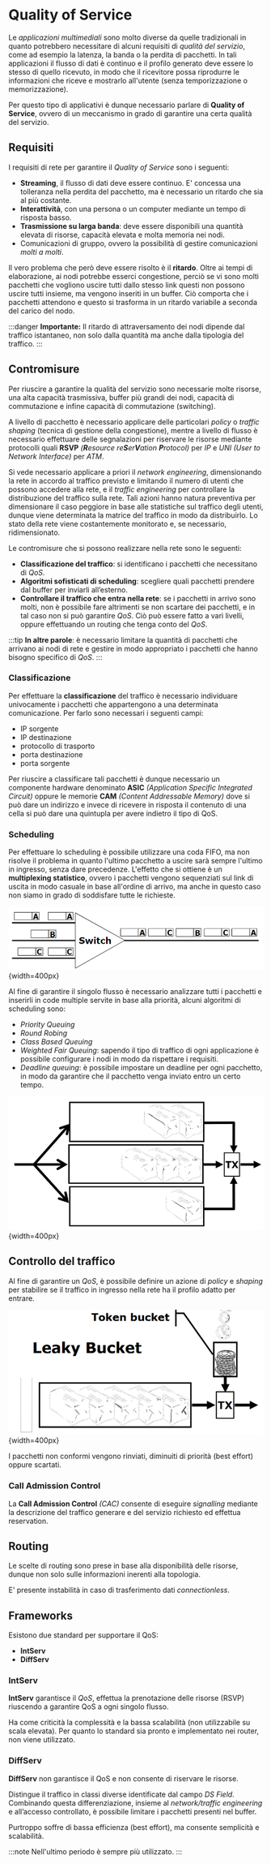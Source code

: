 # Quality of Service

Le _applicazioni multimediali_ sono molto diverse da quelle tradizionali in quanto potrebbero necessitare di alcuni requisiti di _qualità del servizio_, come ad esempio la latenza, la banda o la perdita di pacchetti. In tali applicazioni il flusso di dati è continuo e il profilo generato deve essere lo stesso di quello ricevuto, in modo che il ricevitore possa riprodurre le informazioni che riceve e mostrarlo all'utente (senza temporizzazione o memorizzazione).

Per questo tipo di applicativi è dunque necessario parlare di **Quality of Service**, ovvero di un meccanismo in grado di garantire una certa qualità del servizio.

## Requisiti

I requisiti di rete per garantire il _Quality of Service_ sono i seguenti:

- **Streaming**, il flusso di dati deve essere continuo. E' concessa una tolleranza nella perdita del pacchetto, ma è necessario un ritardo che sia al più costante.
- **Interattività**, con una persona o un computer mediante un tempo di risposta basso.
- **Trasmissione su larga banda**: deve essere disponibili una quantità elevata di risorse, capacità elevata e molta memoria nei nodi.
- Comunicazioni di gruppo, ovvero la possibilità di gestire comunicazioni _molti a molti_.

Il vero problema che però deve essere risolto è il **ritardo**. Oltre ai tempi di elaborazione, ai nodi potrebbe esserci congestione, perciò se vi sono molti pacchetti che vogliono uscire tutti dallo stesso link questi non possono uscire  tutti  insieme,  ma  vengono  inseriti  in  un  buffer.  Ciò  comporta  che  i  pacchetti  attendono  e  questo  si trasforma in un ritardo variabile a seconda del carico del nodo.

:::danger
**Importante:** Il ritardo di attraversamento dei nodi dipende dal traffico istantaneo, non solo dalla quantità ma anche dalla tipologia del traffico.
:::

## Contromisure

Per riuscire a garantire la qualità del servizio sono necessarie molte risorse, una alta capacità trasmissiva, buffer più grandi dei nodi, capacità di commutazione e infine capacità di commutazione (switching).

A livello di pacchetto è necessario applicare delle particolari _policy_ o _traffic shaping_ (tecnica di gestione della congestione), mentre a livello di flusso è necessario effettuare delle segnalazioni per riservare le risorse mediante protocolli quali **RSVP** _(**R**esource re**S**er**V**ation **P**rotocol)_ per _IP_ e _UNI_ _(User to Network Interface)_ per _ATM_.

Si vede necessario applicare a priori il _network engineering_, dimensionando la rete in accordo al traffico previsto e limitando il numero di utenti che possono accedere alla rete, e il _traffic engineering_ per controllare la distribuzione del traffico sulla rete. Tali azioni hanno natura preventiva per dimensionare il caso peggiore in base alle statistiche sul traffico degli utenti, dunque viene determinata la matrice del traffico in modo da distribuirlo. Lo stato della rete viene costantemente monitorato e, se necessario, ridimensionato.

Le contromisure che si possono realizzare nella rete sono le seguenti:

- **Classificazione del traffico**: si identificano i pacchetti che necessitano di _QoS_.
- **Algoritmi sofisticati di scheduling**: scegliere quali pacchetti prendere dal buffer per inviarli
all’esterno.
- **Controllare il traffico che entra nella rete**: se i pacchetti in arrivo sono molti, non è possibile fare altrimenti se non scartare dei pacchetti, e in tal caso non si può garantire _QoS_. Ciò può essere fatto a vari livelli, oppure effettuando un routing che tenga conto del _QoS_.

:::tip
**In altre parole**: è necessario limitare la quantità di pacchetti che arrivano ai nodi di rete e gestire in modo appropriato i pacchetti che hanno bisogno specifico di _QoS_.
:::

### Classificazione

Per effettuare la **classificazione** del traffico è necessario individuare univocamente i pacchetti che appartengono a una determinata comunicazione. Per farlo sono necessari i seguenti campi:

- IP sorgente
- IP destinazione
- protocollo di trasporto
- porta destinazione
- porta sorgente

Per riuscire a classificare tali pacchetti è dunque necessario un componente hardware denominato **ASIC** _(Application Specific Integrated Circuit)_ oppure le memorie **CAM** _(Content Addressable Memory)_ dove si può dare un indirizzo e invece di ricevere in risposta il contenuto di una cella si può dare una quintupla per avere indietro il tipo di QoS.

### Scheduling

Per effettuare lo scheduling è possibile utilizzare una coda FIFO, ma non risolve il problema in quanto l'ultimo pacchetto a uscire sarà sempre l'ultimo in ingresso, senza dare precedenze. L'effetto che si ottiene è un **multiplexing statistico**, ovvero i pacchetti vengono sequenziati sul link di uscita in modo casuale in base all'ordine di arrivo, ma anche in questo caso non siamo in grado di soddisfare tutte le richieste.

![Multiplexing statistico](../images/09_statistical_multiplexing.png){width=400px}

Al fine di garantire il singolo flusso è necessario analizzare tutti i pacchetti e inserirli in code multiple servite in base alla priorità, alcuni algoritmi di scheduling sono:

- _Priority Queuing_
- _Round Robing_
- _Class Based Queuing_
- _Weighted Fair Queuing_: sapendo il tipo di traffico di ogni applicazione è possibile configurare i nodi in modo da rispettare i requisiti.
- _Deadline queuing_: è possibile impostare un deadline per ogni pacchetto, in modo da garantire che il pacchetto venga inviato entro un certo tempo.

![Multiple Queue](../images/09_multiple_queue.png){width=400px}

## Controllo del traffico

Al fine di garantire un _QoS_, è possibile definire un azione di _policy_ e _shaping_ per stabilire se il traffico in ingresso nella rete ha il profilo adatto per entrare.

![Shaping](../images/09_shaping_1.png){width=400px}

I pacchetti non conformi vengono rinviati, diminuiti di priorità (best effort) oppure scartati.

### Call Admission Control

La **Call Admission Control** _(CAC)_ consente di eseguire _signalling_ mediante la descrizione del traffico generare e del servizio richiesto ed effettua reservation.

## Routing

Le scelte di routing sono prese in base alla disponibilità delle risorse, dunque non solo sulle informazioni inerenti alla topologia.

E' presente instabilità in caso di trasferimento dati _connectionless_.

## Frameworks

Esistono due standard per supportare il QoS:

- **IntServ**
- **DiffServ**

### IntServ

**IntServ** garantisce il _QoS_, effettua la prenotazione delle risorse (RSVP) riuscendo a garantire QoS a ogni singolo flusso.

Ha come criticità la complessità e la bassa scalabilità (non utilizzabile su scala elevata). Per quanto lo standard sia pronto e implementato nei router, non viene utilizzato.

### DiffServ

**DiffServ** non garantisce il QoS e non consente di riservare le risorse.

Distingue il traffico in classi diverse identificate dal campo _DS Field_.  Combinando  questa  differenziazione,  insieme  al  _network/traffic  engineering_  e  all’accesso controllato, è possibile limitare i pacchetti presenti nel buffer.

Purtroppo soffre di bassa efficienza (best effort), ma consente semplicità e scalabilità.

:::note
Nell'ultimo periodo è sempre più utilizzato.
:::
